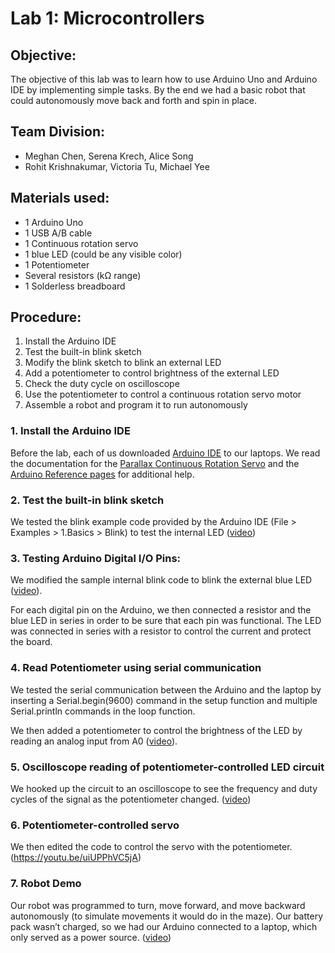 # Lab 1: Microcontrollers

## Objective:
The objective of this lab was to learn how to use Arduino Uno and Arduino IDE by implementing simple tasks. By the end we had a basic robot that could autonomously move back and forth and spin in place.

## Team Division:
* Meghan Chen, Serena Krech, Alice Song
* Rohit Krishnakumar, Victoria Tu, Michael Yee

## Materials used:
* 1 Arduino Uno
* 1 USB A/B cable
* 1 Continuous rotation servo
* 1 blue LED (could be any visible color)
* 1 Potentiometer
* Several resistors (kΩ range)
* 1 Solderless breadboard

## Procedure:
1. Install the Arduino IDE
2. Test the built-in blink sketch
3. Modify the blink sketch to blink an external LED
4. Add a potentiometer to control brightness of the external LED
5. Check the duty cycle on oscilloscope
6. Use the potentiometer to control a continuous rotation servo motor
7. Assemble a robot and program it to run autonomously

### 1. Install the Arduino IDE
Before the lab, each of us downloaded [Arduino IDE](https://www.arduino.cc/en/Main/Software) to our laptops.
We read the documentation for the [Parallax Continuous Rotation Servo](http://www.parallax.com/downloads/continuous-rotation-servo-documentation) and the [Arduino Reference pages](http://arduino.cc/en/Reference/HomePage) for additional help.

### 2. Test the built-in blink sketch
We tested the blink example code provided by the Arduino IDE (File > Examples > 1.Basics > Blink) to test the internal LED ([video](https://youtu.be/fLsoTSbzcxY))

### 3. Testing Arduino Digital I/O Pins:
We modified the sample internal blink code to blink the external blue LED ([video](https://youtu.be/SOBKV8ZrKtU)).

For each digital pin on the Arduino, we then connected a resistor and the blue LED in series in order to be sure that each pin was functional. The LED was connected in series with a resistor to control the current and protect the board.

### 4. Read Potentiometer using serial communication
We tested the serial communication between the Arduino and the laptop by inserting a Serial.begin(9600) command in the setup function and multiple Serial.println commands in the loop function.

We then added a potentiometer to control the brightness of the LED by reading an analog input from A0 ([video](https://youtu.be/141hdDL86oY)).

### 5. Oscilloscope reading of potentiometer-controlled LED circuit
We hooked up the circuit to an oscilloscope to see the frequency and duty cycles of the signal as the potentiometer changed. ([video](https://youtu.be/mmyfeO612Gs))

### 6. Potentiometer-controlled servo
We then edited the code to control the servo with the potentiometer. (https://youtu.be/uiUPPhVC5jA)

### 7. Robot Demo
Our robot was programmed to turn, move forward, and move backward autonomously (to simulate movements it would do in the maze).
Our battery pack wasn’t charged, so we had our Arduino connected to a laptop, which only served as a power source. ([video](https://youtu.be/NYUtKrzdNKc))

